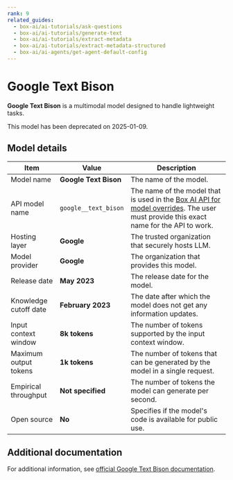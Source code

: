 ```yaml
---
rank: 9
related_guides:
  - box-ai/ai-tutorials/ask-questions
  - box-ai/ai-tutorials/generate-text
  - box-ai/ai-tutorials/extract-metadata
  - box-ai/ai-tutorials/extract-metadata-structured
  - box-ai/ai-agents/get-agent-default-config
---
```


# Google Text Bison

**Google Text Bison** is a multimodal model designed to handle lightweight tasks.

<Message type='warning'>
  This model has been deprecated on 2025-01-09.
</Message>

## Model details

| Item  | Value | Description |
|-----------|----------|----------|
|Model name|**Google Text Bison**| The name of the model. | 
|API model name|`google__text_bison`| The name of the model that is used in the [Box AI API for model overrides][overrides]. The user must provide this exact name for the API to work. |
|Hosting layer| **Google** | The trusted organization that securely hosts LLM. |
|Model provider|**Google**| The organization that provides this model. |
|Release date|**May 2023** | The release date for the model.|
|Knowledge cutoff date| **February 2023**| The date after which the model does not get any information updates. |
|Input context window |**8k tokens**| The number of tokens supported by the input context window.| 
|Maximum output tokens |**1k tokens** |The number of tokens that can be generated by the model in a single request.| 
|Empirical throughput| **Not specified** | The number of tokens the model can generate per second.|
|Open source | **No** | Specifies if the model's code is available for public use.|

## Additional documentation

For additional information, see [official Google Text Bison documentation][vertex-text-models].

[vertex-text-models]: https://cloud.google.com/vertex-ai/generative-ai/docs/model-reference/text
[overrides]: g://box-ai/ai-agents/ai-agent-overrides